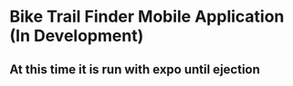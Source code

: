 # Bike Trail Finder Mobile Application (In Development)

## At this time it is run with expo until ejection
